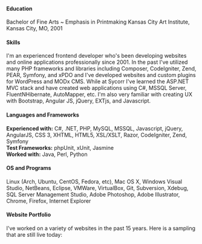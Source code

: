 #### Education
Bachelor of Fine Arts ~ Emphasis in Printmaking
Kansas City Art Institute, Kansas City, MO, 2001

#### Skills
I'm an experienced frontend developer who's been developing websites and online 
applications professionally since 2001. In the past I've utilized many PHP 
frameworks and libraries including Composer, CodeIgniter, Zend, PEAR, Symfony, 
and xPDO and I've developed websites and custom plugins for WordPress and MODx 
CMS. While at Sycorr I've learned the ASP.NET MVC stack and have created web 
applications using C#, MSSQL Server, FluentNHibernate, AutoMapper, etc. I'm also 
very familiar with creating UX with Bootstrap, Angular JS, jQuery, EXTjs, and 
Javascript.

#### Languages and Frameworks
**Experienced with:** C#, .NET, PHP, MySQL, MSSQL, Javascript, jQuery, AngularJS, 
CSS 3, XHTML, HTML5, XSL/XSLT, Razor, CodeIgniter, Zend, Symfony  
**Test Frameworks:** phpUnit, xUnit, Jasmine  
**Worked with:** Java, Perl, Python

#### OS and Programs
Linux (Arch, Ubuntu, CentOS, Fedora, etc), Mac OS X, Windows
Visual Studio, NetBeans, Eclipse, VMWare, VirtualBox, Git, Subversion, Xdebug, 
SQL Server Management Studio, Adobe Photoshop, Adobe Illustrator, Chrome, 
Firefox, Internet Explorer

#### Website Portfolio
I've worked on a variety of websites in the past 15 years. Here is a sampling 
that are still live today: